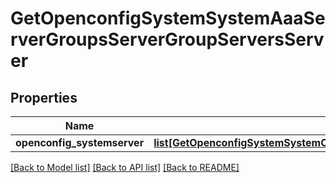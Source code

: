 # GetOpenconfigSystemSystemAaaServerGroupsServerGroupServersServer

## Properties
Name | Type | Description | Notes
------------ | ------------- | ------------- | -------------
**openconfig_systemserver** | [**list[GetOpenconfigSystemSystemOpenconfigsystemsystemAaaServergroupsServersServer]**](GetOpenconfigSystemSystemOpenconfigsystemsystemAaaServergroupsServersServer.md) |  | [optional] 

[[Back to Model list]](../README.md#documentation-for-models) [[Back to API list]](../README.md#documentation-for-api-endpoints) [[Back to README]](../README.md)


